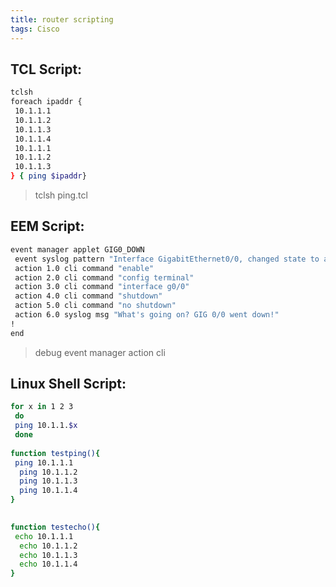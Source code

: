 ```yaml
---
title: router scripting
tags: Cisco
---
```


## TCL Script:

```bash
tclsh
foreach ipaddr {
 10.1.1.1
 10.1.1.2
 10.1.1.3
 10.1.1.4
 10.1.1.1
 10.1.1.2
 10.1.1.3
} { ping $ipaddr}
```

> tclsh ping.tcl

## EEM Script:

```bash
event manager applet GIG0_DOWN
 event syslog pattern "Interface GigabitEthernet0/0, changed state to administratively down" period 1
 action 1.0 cli command "enable"
 action 2.0 cli command "config terminal"
 action 3.0 cli command "interface g0/0"
 action 4.0 cli command "shutdown"
 action 5.0 cli command "no shutdown"
 action 6.0 syslog msg "What's going on? GIG 0/0 went down!"
!
end
```

> debug event manager action cli

## Linux Shell Script:

```bash
for x in 1 2 3
 do
 ping 10.1.1.$x
 done
 
function testping(){
 ping 10.1.1.1
  ping 10.1.1.2
  ping 10.1.1.3
  ping 10.1.1.4
}

 
function testecho(){
 echo 10.1.1.1
  echo 10.1.1.2
  echo 10.1.1.3
  echo 10.1.1.4
}
```